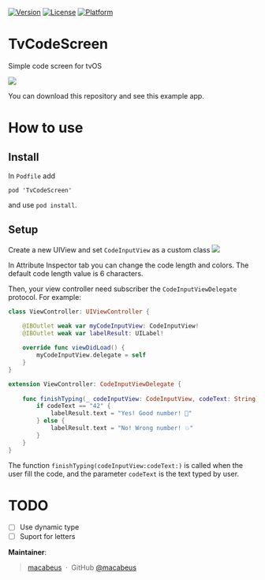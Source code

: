 [![Version](https://img.shields.io/cocoapods/v/TvCodeScreen.svg?style=flat)](http://cocoapods.org/pods/TvCodeScreen)
[![License](https://img.shields.io/cocoapods/l/TvCodeScreen.svg?style=flat)](http://cocoapods.org/pods/TvCodeScreen)
[![Platform](https://img.shields.io/cocoapods/p/TvCodeScreen.svg?style=flat)](http://cocoapods.org/pods/TvCodeScreen)

# TvCodeScreen
Simple code screen for tvOS

![](http://i.imgur.com/KRrcssn.png)

You can download this repository and see this example app.

# How to use

## Install
In `Podfile` add
```
pod 'TvCodeScreen'
```

and use `pod install`.

## Setup

Create a new UIView and set `CodeInputView` as a custom class
![](http://i.imgur.com/o17Ts1I.png)

In Attribute Inspector tab you can change the code length and colors. The default code length value is 6 characters.

Then, your view controller need subscriber the `CodeInputViewDelegate` protocol. For example:

```swift
class ViewController: UIViewController {

    @IBOutlet weak var myCodeInputView: CodeInputView!
    @IBOutlet weak var labelResult: UILabel!
    
    override func viewDidLoad() {
        myCodeInputView.delegate = self
    }
}

extension ViewController: CodeInputViewDelegate {
    
    func finishTyping(_ codeInputView: CodeInputView, codeText: String) {
        if codeText == "42" {
            labelResult.text = "Yes! Good number! 🎉"
        } else {
            labelResult.text = "No! Wrong number! 💥"
        }
    }
}
```

The function `finishTyping(codeInputView:codeText:)` is called when the user fill the code, and the parameter `codeText` is the text typed by user.

# TODO
- [ ] Use dynamic type
- [ ] Suport for letters

**Maintainer**:

> [macabeus](http://macalogs.com.br/) &nbsp;&middot;&nbsp;
> GitHub [@macabeus](https://github.com/macabeus)

